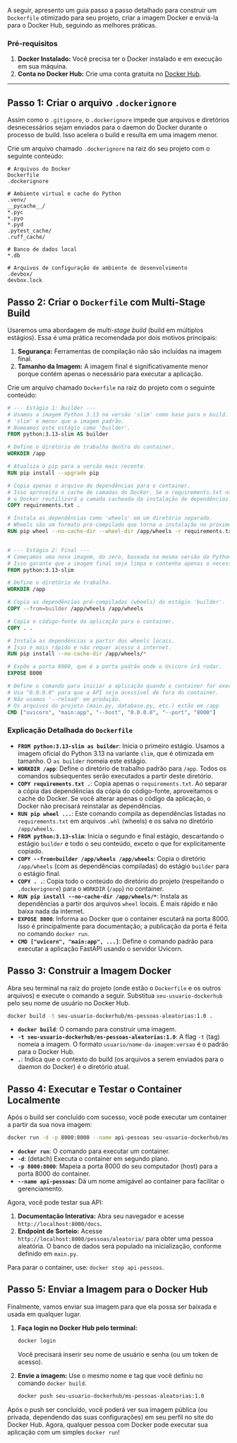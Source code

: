 A seguir, apresento um guia passo a passo detalhado para construir um `Dockerfile` otimizado para seu projeto, criar a imagem Docker e enviá-la para o Docker Hub, seguindo as melhores práticas.

### Pré-requisitos

1.  **Docker Instalado:** Você precisa ter o Docker instalado e em execução em sua máquina.
2.  **Conta no Docker Hub:** Crie uma conta gratuita no [Docker Hub](https://hub.docker.com/).

-----

## Passo 1: Criar o arquivo `.dockerignore`

Assim como o `.gitignore`, o `.dockerignore` impede que arquivos e diretórios desnecessários sejam enviados para o daemon do Docker durante o processo de build. Isso acelera o build e resulta em uma imagem menor.

Crie um arquivo chamado `.dockerignore` na raiz do seu projeto com o seguinte conteúdo:

```
# Arquivos do Docker
Dockerfile
.dockerignore

# Ambiente virtual e cache do Python
.venv/
__pycache__/
*.pyc
*.pyo
*.pyd
.pytest_cache/
.ruff_cache/

# Banco de dados local
*.db

# Arquivos de configuração de ambiente de desenvolvimento
.devbox/
devbox.lock
```

## Passo 2: Criar o `Dockerfile` com Multi-Stage Build

Usaremos uma abordagem de *multi-stage build* (build em múltiplos estágios). Essa é uma prática recomendada por dois motivos principais:

1.  **Segurança:** Ferramentas de compilação não são incluídas na imagem final.
2.  **Tamanho da Imagem:** A imagem final é significativamente menor porque contém apenas o necessário para executar a aplicação.

Crie um arquivo chamado `Dockerfile` na raiz do projeto com o seguinte conteúdo:

```dockerfile
# --- Estágio 1: Builder ---
# Usamos a imagem Python 3.13 na versão 'slim' como base para o build.
# 'slim' é menor que a imagem padrão.
# Nomeamos este estágio como 'builder'.
FROM python:3.13-slim AS builder

# Define o diretório de trabalho dentro do container.
WORKDIR /app

# Atualiza o pip para a versão mais recente.
RUN pip install --upgrade pip

# Copia apenas o arquivo de dependências para o container.
# Isso aproveita o cache de camadas do Docker. Se o requirements.txt não mudar,
# o Docker reutilizará a camada cacheada da instalação de dependências.
COPY requirements.txt .

# Instala as dependências como 'wheels' em um diretório separado.
# Wheels são um formato pré-compilado que torna a instalação no próximo estágio mais rápida.
RUN pip wheel --no-cache-dir --wheel-dir /app/wheels -r requirements.txt


# --- Estágio 2: Final ---
# Começamos uma nova imagem, do zero, baseada na mesma versão do Python.
# Isso garante que a imagem final seja limpa e contenha apenas o necessário.
FROM python:3.13-slim

# Define o diretório de trabalho.
WORKDIR /app

# Copia as dependências pré-compiladas (wheels) do estágio 'builder'.
COPY --from=builder /app/wheels /app/wheels

# Copia o código-fonte da aplicação para o container.
COPY . .

# Instala as dependências a partir dos wheels locais.
# Isso é mais rápido e não requer acesso à internet.
RUN pip install --no-cache-dir /app/wheels/*

# Expõe a porta 8000, que é a porta padrão onde o Uvicorn irá rodar.
EXPOSE 8000

# Define o comando para iniciar a aplicação quando o container for executado.
# Usa "0.0.0.0" para que a API seja acessível de fora do container.
# Não usamos '--reload' em produção.
# Os arquivos do projeto (main.py, database.py, etc.) estão em /app
CMD ["uvicorn", "main:app", "--host", "0.0.0.0", "--port", "8000"]
```

### Explicação Detalhada do `Dockerfile`

  * **`FROM python:3.13-slim as builder`**: Inicia o primeiro estágio. Usamos a imagem oficial do Python 3.13 na variante `slim`, que é otimizada em tamanho. O `as builder` nomeia este estágio.
  * **`WORKDIR /app`**: Define o diretório de trabalho padrão para `/app`. Todos os comandos subsequentes serão executados a partir deste diretório.
  * **`COPY requirements.txt .`**: Copia apenas o `requirements.txt`. Ao separar a cópia das dependências da cópia do código-fonte, aproveitamos o cache do Docker. Se você alterar apenas o código da aplicação, o Docker não precisará reinstalar as dependências.
  * **`RUN pip wheel ...`**: Este comando compila as dependências listadas no `requirements.txt` em arquivos `.whl` (wheels) e os salva no diretório `/app/wheels`.
  * **`FROM python:3.13-slim`**: Inicia o segundo e final estágio, descartando o estágio `builder` e todo o seu conteúdo, exceto o que for explicitamente copiado.
  * **`COPY --from=builder /app/wheels /app/wheels`**: Copia o diretório `/app/wheels` (com as dependências compiladas) do estágio `builder` para o estágio final.
  * **`COPY . .`**: Copia todo o conteúdo do diretório do projeto (respeitando o `.dockerignore`) para o `WORKDIR` (`/app`) no container.
  * **`RUN pip install --no-cache-dir /app/wheels/*`**: Instala as dependências a partir dos arquivos `wheel` locais. É mais rápido e não baixa nada da internet.
  * **`EXPOSE 8000`**: Informa ao Docker que o container escutará na porta 8000. Isso é principalmente para documentação; a publicação da porta é feita no comando `docker run`.
  * **`CMD ["uvicorn", "main:app", ...]`**: Define o comando padrão para executar a aplicação FastAPI usando o servidor Uvicorn.

## Passo 3: Construir a Imagem Docker

Abra seu terminal na raiz do projeto (onde estão o `Dockerfile` e os outros arquivos) e execute o comando a seguir. Substitua `seu-usuario-dockerhub` pelo seu nome de usuário no Docker Hub.

```bash
docker build -t seu-usuario-dockerhub/ms-pessoas-aleatorias:1.0 .
```

  * **`docker build`**: O comando para construir uma imagem.
  * **`-t seu-usuario-dockerhub/ms-pessoas-aleatorias:1.0`**: A flag `-t` (tag) nomeia a imagem. O formato `usuario/nome-da-imagem:versao` é o padrão para o Docker Hub.
  * **`.`**: Indica que o contexto do build (os arquivos a serem enviados para o daemon do Docker) é o diretório atual.

## Passo 4: Executar e Testar o Container Localmente

Após o build ser concluído com sucesso, você pode executar um container a partir da sua nova imagem:

```bash
docker run -d -p 8000:8000 --name api-pessoas seu-usuario-dockerhub/ms-pessoas-aleatorias:1.0
```

  * **`docker run`**: O comando para executar um container.
  * **`-d`**: (detach) Executa o container em segundo plano.
  * **`-p 8000:8000`**: Mapeia a porta 8000 do seu computador (host) para a porta 8000 do container.
  * **`--name api-pessoas`**: Dá um nome amigável ao container para facilitar o gerenciamento.

Agora, você pode testar sua API:

1.  **Documentação Interativa:** Abra seu navegador e acesse `http://localhost:8000/docs`.
2.  **Endpoint de Sorteio:** Acesse `http://localhost:8000/pessoas/aleatoria/` para obter uma pessoa aleatória. O banco de dados será populado na inicialização, conforme definido em `main.py`.

Para parar o container, use: `docker stop api-pessoas`.

## Passo 5: Enviar a Imagem para o Docker Hub

Finalmente, vamos enviar sua imagem para que ela possa ser baixada e usada em qualquer lugar.

1.  **Faça login no Docker Hub pelo terminal:**

    ```bash
    docker login
    ```

    Você precisará inserir seu nome de usuário e senha (ou um token de acesso).

2.  **Envie a imagem:**
    Use o mesmo nome e tag que você definiu no comando `docker build`.

    ```bash
    docker push seu-usuario-dockerhub/ms-pessoas-aleatorias:1.0
    ```

Após o push ser concluído, você poderá ver sua imagem pública (ou privada, dependendo das suas configurações) em seu perfil no site do Docker Hub. Agora, qualquer pessoa com Docker pode executar sua aplicação com um simples `docker run`\!